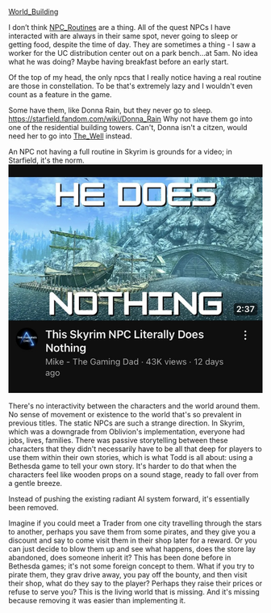 [World_Building](Writing/World_Building.md)

I don’t think [NPC_Routines](Presentation/NPC_Routines.md) are a thing. All of the quest NPCs I have interacted with are always in their same spot, never going to sleep or getting food, despite the time of day.
	They are sometimes a thing - I saw a worker for the UC distribution center out on a park bench…at 5am. No idea what he was doing? Maybe having breakfast before an early start.

Of the top of my head, the only npcs that I really notice having a real routine are those in constellation. To be that's extremely lazy and I wouldn't even count as a feature in the game.

Some have them, like Donna Rain, but they never go to sleep.
https://starfield.fandom.com/wiki/Donna_Rain
Why not have them go into one of the residential building towers.
	Can't, Donna isn't a citzen, would need her to go into [The_Well](Cities/The_Well.md) instead.

An NPC not having a full routine in Skyrim is grounds for a video; in Starfield, it's the norm.![286E7A4F-5032-4195-AD68-06353E8D618E_1_201_a](Images/286E7A4F-5032-4195-AD68-06353E8D618E_1_201_a.jpeg)

There's no interactivity between the characters and the world around them. No sense of movement or existence to the world that's so prevalent in previous titles. The static NPCs are such a strange direction. In Skyrim, which was a downgrade from Oblivion's implementation, everyone had jobs, lives, families. There was passive storytelling between these characters that they didn't necessarily have to be all that deep for players to use them within their own stories, which is what Todd is all about: using a Bethesda game to tell your own story. It's harder to do that when the characters feel like wooden props on a sound stage, ready to fall over from a gentle breeze.

Instead of pushing the existing radiant AI system forward, it's essentially been removed.

Imagine if you could meet a Trader from one city travelling through the stars to another, perhaps you save them from some pirates, and they give you a discount and say to come visit them in their shop later for a reward. Or you can just decide to blow them up and see what happens, does the store lay abandoned, does someone inherit it? This has been done before in Bethesda games; it's not some foreign concept to them. 
What if you try to pirate them, they grav drive away, you pay off the bounty, and then visit their shop, what do they say to the player? Perhaps they raise their prices or refuse to serve you? This is the living world that is missing. And it's missing because removing it was easier than implementing it.